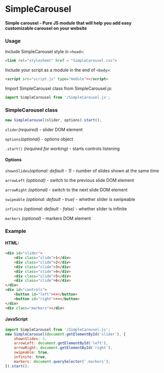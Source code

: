 # SimpleCarousel

#### Simple carousel - Pure JS module that will help you add easy customizable carousel on your website

### Usage

Include SimpleCarousel style in `<head>`:
```html
<link rel="stylesheet" href = "SimpleCarousel.css">
```
Include your script as a module in the end of `<body>`:
```html
<script src="script.js" type="module"></script>
```
Import SimpleCarousel class from SimpleCarousel.js:
```javascript
import SimpleCarousel from '/SimpleCarousel.js';
```
### SimpleCarousel class
```javascript
new SimpleCarousel(slider, options).start();
```
`slider`*(required)* - slider DOM element

`options`*(optional)* - options object

`.start()` *(required for working)* - starts controls listening

#### Options

`shownSlides`*(optional: default - 1)* - number of slides shown at the same time

`arrowLeft` *(optional)* - switch to the previous slide DOM element

`arrowRight` *(optional)* - switch to the next slide DOM element

`swipeable` *(optional: default - true)* - whether slider is swiipeable

`infinite` *(optional: default - false)* - whether slider is infinite

`markers` *(optional)* - markers DOM element

### Example

#### HTML:

```html
<div id="slider">
	<div class="slide">1</div>
	<div class="slide">2</div>
	<div class="slide">3</div>
	<div class="slide">4</div>
	<div class="slide">5</div>
	<div class="slide">6</div>
</div>
<div id="controls">
	<button id="left"><<</button>
	<button id="right">>></button>
</div>
<div class="markers"></div>
```
#### JavaScript

```javascript
import SimpleCarousel from '/SimpleCarousel.js';
new SimpleCarousel(document.getElementById('slider'), {
	shownSlides: 3,
	arrowLeft: document.getElementById('left'),
	arrowRight: document.getElementById('right'),
	swipeable: true,
	infinite: true,
	markers: document.querySelector('.markers'),
}).start();
```
